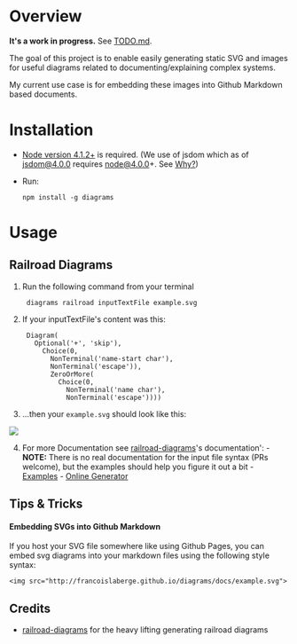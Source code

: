 # Overview
**It's a work in progress.** See [TODO.md](https://github.com/francoislaberge/diagrams/blob/master/TODO.md).

The goal of this project is to enable easily generating static SVG and images for useful diagrams related to documenting/explaining complex systems.

My current use case is for embedding these images into Github Markdown based documents.

# Installation

  - [Node version 4.1.2+](https://nodejs.org/en/download/) is required. (We use of jsdom which as of jsdom@4.0.0 requires node@4.0.0+. See [Why?](https://github.com/tmpvar/jsdom/blob/b2e3a494b0e6a75b1caea32a17f41fc7d4799321/README.md#install)) 
  - Run:

        npm install -g diagrams


# Usage

## Railroad Diagrams

  1. Run the following command from your terminal

          diagrams railroad inputTextFile example.svg

  2. If your inputTextFile's content was this:

          Diagram(
            Optional('+', 'skip'),
              Choice(0,
                NonTerminal('name-start char'),
                NonTerminal('escape')),
                ZeroOrMore(
                  Choice(0,
                    NonTerminal('name char'),
                    NonTerminal('escape'))))

  3. ...then your ```example.svg``` should look like this:

  <img src="http://francoislaberge.github.io/diagrams/docs/example.svg">

  4. For more Documentation see [railroad-diagrams](http://npmjs.org/railroad-diagrams)'s documentation':
    - **NOTE:** There is no real documentation for the input file syntax (PRs welcome), but the examples
      should help you figure it out a bit
    - [Examples](http://www.xanthir.com/etc/railroad-diagrams/example.html)
    - [Online Generator](http://www.xanthir.com/etc/railroad-diagrams/generator.html)


## Tips & Tricks
#### Embedding SVGs into Github Markdown
If you host your SVG file somewhere like using Github Pages, you can embed svg diagrams into your markdown files using the following style syntax:
```
<img src="http://francoislaberge.github.io/diagrams/docs/example.svg">
```

## Credits

  - [railroad-diagrams](https://npmjs.org/railroad-diagrams) for the heavy lifting generating railroad diagrams
